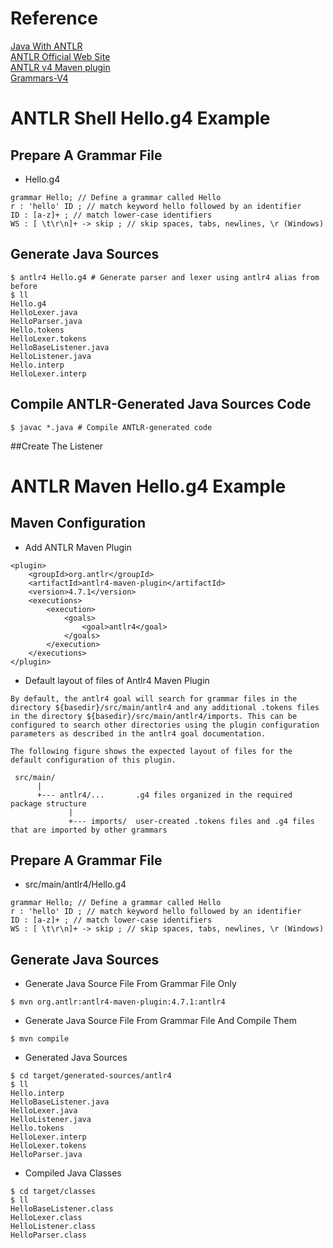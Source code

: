 # Reference
[Java With ANTLR](https://www.baeldung.com/java-antlr)  
[ANTLR Official Web Site](https://www.antlr.org/)  
[ANTLR v4 Maven plugin](https://www.antlr.org/api/maven-plugin/latest/index.html)  
[Grammars-V4](https://github.com/sleeplotus/grammars-v4)
# ANTLR Shell Hello.g4 Example
## Prepare A Grammar File  
* Hello.g4
```
grammar Hello; // Define a grammar called Hello
r : 'hello' ID ; // match keyword hello followed by an identifier
ID : [a-z]+ ; // match lower-case identifiers
WS : [ \t\r\n]+ -> skip ; // skip spaces, tabs, newlines, \r (Windows)
```
## Generate Java Sources
```
$ antlr4 Hello.g4 # Generate parser and lexer using antlr4 alias from before
$ ll
Hello.g4 
HelloLexer.java 
HelloParser.java
Hello.tokens 
HelloLexer.tokens
HelloBaseListener.java 
HelloListener.java
Hello.interp
HelloLexer.interp
```
## Compile ANTLR-Generated Java Sources Code
```
$ javac *.java # Compile ANTLR-generated code
```
##Create The Listener

# ANTLR Maven Hello.g4 Example
## Maven Configuration
* Add ANTLR Maven Plugin
```
<plugin>
    <groupId>org.antlr</groupId>
    <artifactId>antlr4-maven-plugin</artifactId>
    <version>4.7.1</version>
    <executions>
        <execution>
            <goals>
                <goal>antlr4</goal>
            </goals>
        </execution>
    </executions>
</plugin>
```
* Default layout of files of Antlr4 Maven Plugin 
```
By default, the antlr4 goal will search for grammar files in the directory ${basedir}/src/main/antlr4 and any additional .tokens files in the directory ${basedir}/src/main/antlr4/imports. This can be configured to search other directories using the plugin configuration parameters as described in the antlr4 goal documentation.

The following figure shows the expected layout of files for the default configuration of this plugin.

 src/main/
      |
      +--- antlr4/...       .g4 files organized in the required package structure
             |
             +--- imports/  user-created .tokens files and .g4 files that are imported by other grammars
```
## Prepare A Grammar File  
* src/main/antlr4/Hello.g4
```
grammar Hello; // Define a grammar called Hello
r : 'hello' ID ; // match keyword hello followed by an identifier
ID : [a-z]+ ; // match lower-case identifiers
WS : [ \t\r\n]+ -> skip ; // skip spaces, tabs, newlines, \r (Windows)
```
## Generate Java Sources
* Generate Java Source File From Grammar File Only
```
$ mvn org.antlr:antlr4-maven-plugin:4.7.1:antlr4
```
* Generate Java Source File From Grammar File And Compile Them
```
$ mvn compile
```
* Generated Java Sources
```
$ cd target/generated-sources/antlr4
$ ll
Hello.interp  
HelloBaseListener.java  
HelloLexer.java    
HelloListener.java
Hello.tokens  
HelloLexer.interp      
HelloLexer.tokens  
HelloParser.java
```
* Compiled Java Classes
```
$ cd target/classes
$ ll
HelloBaseListener.class  
HelloLexer.class    
HelloListener.class
HelloParser.class
```

